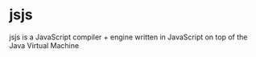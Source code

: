 # jsjs
jsjs is a JavaScript compiler + engine written in JavaScript on top of the Java Virtual Machine

